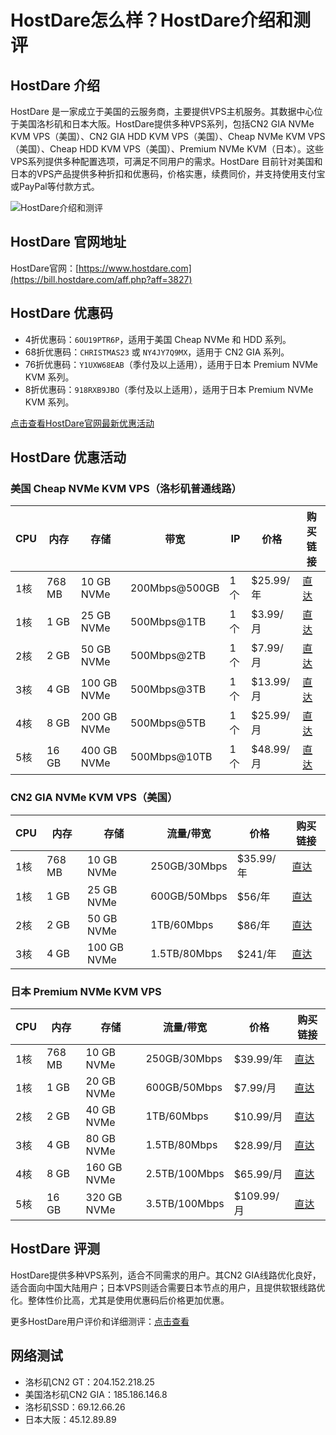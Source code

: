 # HostDare怎么样？HostDare介绍和测评

## HostDare 介绍
HostDare 是一家成立于美国的云服务商，主要提供VPS主机服务。其数据中心位于美国洛杉矶和日本大阪。HostDare提供多种VPS系列，包括CN2 GIA NVMe KVM VPS（美国）、CN2 GIA HDD KVM VPS（美国）、Cheap NVMe KVM VPS（美国）、Cheap HDD KVM VPS（美国）、Premium NVMe KVM（日本）。这些VPS系列提供多种配置选项，可满足不同用户的需求。HostDare 目前针对美国和日本的VPS产品提供多种折扣和优惠码，价格实惠，续费同价，并支持使用支付宝或PayPal等付款方式。

![HostDare介绍和测评](https://github.com/user-attachments/assets/a38b854d-db6b-485b-9e39-19b5a2b140f5)

## HostDare 官网地址
HostDare官网：[https://www.hostdare.com](https://bill.hostdare.com/aff.php?aff=3827)

## HostDare 优惠码
- 4折优惠码：`6OU19PTR6P`，适用于美国 Cheap NVMe 和 HDD 系列。
- 68折优惠码：`CHRISTMAS23` 或 `NY4JY7Q9MX`，适用于 CN2 GIA 系列。
- 76折优惠码：`Y1UXW68EAB`（季付及以上适用），适用于日本 Premium NVMe KVM 系列。
- 8折优惠码：`918RXB9JBO`（季付及以上适用），适用于日本 Premium NVMe KVM 系列。

[点击查看HostDare官网最新优惠活动](https://bill.hostdare.com/aff.php?aff=3827)

## HostDare 优惠活动

### 美国 Cheap NVMe KVM VPS（洛杉矶普通线路）

| CPU   | 内存   | 存储       | 带宽           | IP  | 价格         | 购买链接                                                                                 |
|-------|--------|------------|----------------|-----|--------------|------------------------------------------------------------------------------------------|
| 1核   | 768 MB | 10 GB NVMe | 200Mbps@500GB  | 1个 | $25.99/年    | [直达](https://bill.hostdare.com/aff.php?aff=3827&pid=113)                               |
| 1核   | 1 GB   | 25 GB NVMe | 500Mbps@1TB    | 1个 | $3.99/月     | [直达](https://bill.hostdare.com/aff.php?aff=3827&pid=60)                                |
| 2核   | 2 GB   | 50 GB NVMe | 500Mbps@2TB    | 1个 | $7.99/月     | [直达](https://bill.hostdare.com/aff.php?aff=3827&pid=61)                                |
| 3核   | 4 GB   | 100 GB NVMe| 500Mbps@3TB    | 1个 | $13.99/月    | [直达](https://bill.hostdare.com/aff.php?aff=3827&pid=62)                                |
| 4核   | 8 GB   | 200 GB NVMe| 500Mbps@5TB    | 1个 | $25.99/月    | [直达](https://bill.hostdare.com/aff.php?aff=3827&pid=102)                               |
| 5核   | 16 GB  | 400 GB NVMe| 500Mbps@10TB   | 1个 | $48.99/月    | [直达](https://bill.hostdare.com/aff.php?aff=3827&pid=103)                               |

### CN2 GIA NVMe KVM VPS（美国）

| CPU   | 内存   | 存储       | 流量/带宽     | 价格       | 购买链接                                                                                   |
|-------|--------|------------|---------------|------------|--------------------------------------------------------------------------------------------|
| 1核   | 768 MB | 10 GB NVMe | 250GB/30Mbps  | $35.99/年  | [直达](https://manage.hostdare.com/aff.php?aff=3827&pid=112)                               |
| 1核   | 1 GB   | 25 GB NVMe | 600GB/50Mbps  | $56/年     | [直达](https://manage.hostdare.com/aff.php?aff=3827&pid=106)                               |
| 2核   | 2 GB   | 50 GB NVMe | 1TB/60Mbps    | $86/年     | [直达](https://manage.hostdare.com/aff.php?aff=3827&pid=107)                               |
| 3核   | 4 GB   | 100 GB NVMe| 1.5TB/80Mbps  | $241/年    | [直达](https://manage.hostdare.com/aff.php?aff=3827&pid=108)                               |

### 日本 Premium NVMe KVM VPS

| CPU   | 内存   | 存储       | 流量/带宽      | 价格        | 购买链接                                                                                   |
|-------|--------|------------|----------------|-------------|--------------------------------------------------------------------------------------------|
| 1核   | 768 MB | 10 GB NVMe | 250GB/30Mbps   | $39.99/年   | [直达](https://manage.hostdare.com/aff.php?aff=3827&pid=129)                               |
| 1核   | 1 GB   | 20 GB NVMe | 600GB/50Mbps   | $7.99/月    | [直达](https://manage.hostdare.com/aff.php?aff=3827&pid=130)                               |
| 2核   | 2 GB   | 40 GB NVMe | 1TB/60Mbps     | $10.99/月   | [直达](https://manage.hostdare.com/aff.php?aff=3827&pid=131)                               |
| 3核   | 4 GB   | 80 GB NVMe | 1.5TB/80Mbps   | $28.99/月   | [直达](https://manage.hostdare.com/aff.php?aff=3827&pid=132)                               |
| 4核   | 8 GB   | 160 GB NVMe| 2.5TB/100Mbps  | $65.99/月   | [直达](https://manage.hostdare.com/aff.php?aff=3827&pid=133)                               |
| 5核   | 16 GB  | 320 GB NVMe| 3.5TB/100Mbps  | $109.99/月  | [直达](https://manage.hostdare.com/aff.php?aff=3827&pid=134)                               |

## HostDare 评测
HostDare提供多种VPS系列，适合不同需求的用户。其CN2 GIA线路优化良好，适合面向中国大陆用户；日本VPS则适合需要日本节点的用户，且提供软银线路优化。整体性价比高，尤其是使用优惠码后价格更加优惠。

更多HostDare用户评价和详细测评：[点击查看](https://bill.hostdare.com/aff.php?aff=3827)

## 网络测试
- 洛杉矶CN2 GT：204.152.218.25
- 美国洛杉矶CN2 GIA：185.186.146.8
- 洛杉矶SSD：69.12.66.26
- 日本大阪：45.12.89.89
